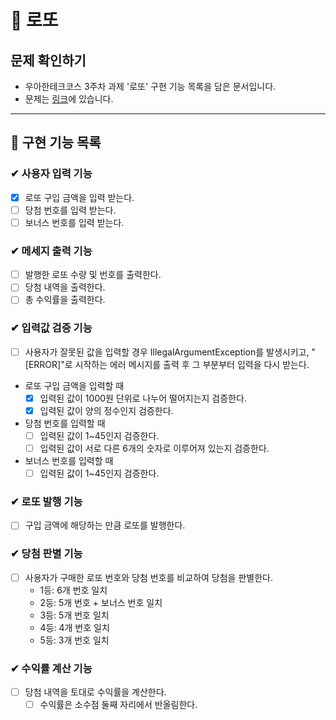 # 📙 로또

## 문제 확인하기

- 우아한테크코스 3주차 과제 '로또' 구현 기능 목록을 담은 문서입니다.
- 문제는 [링크](https://github.com/woowacourse-precourse/java-lotto-6)에 있습니다.

---

## 🌟 구현 기능 목록

### ✔ 사용자 입력 기능

- [x] 로또 구입 금액을 입력 받는다.
- [ ] 당첨 번호를 입력 받는다.
- [ ] 보너스 번호를 입력 받는다.

### ✔ 메세지 출력 기능

- [ ] 발행한 로또 수량 및 번호를 출력한다.
- [ ] 당첨 내역을 출력한다.
- [ ] 총 수익률을 출력한다.

### ✔ 입력값 검증 기능

- [ ] 사용자가 잘못된 값을 입력할 경우 IllegalArgumentException를 발생시키고, "[ERROR]"로 시작하는 에러 메시지를 출력 후 그 부분부터 입력을 다시 받는다.
- 로또 구입 금액을 입력할 때
    - [x] 입력된 값이 1000원 단위로 나누어 떨어지는지 검증한다.
    - [x] 입력된 값이 양의 정수인지 검증한다.
- 당첨 번호를 입력할 때
    - [ ] 입력된 값이 1~45인지 검증한다.
    - [ ] 입력된 값이 서로 다른 6개의 숫자로 이루어져 있는지 검증한다.
- 보너스 번호를 입력할 때
    - [ ] 입력된 값이 1~45인지 검증한다.

### ✔ 로또 발행 기능

- [ ] 구입 금액에 해당하는 만큼 로또를 발행한다.

### ✔ 당첨 판별 기능

- [ ] 사용자가 구매한 로또 번호와 당첨 번호를 비교하여 당첨을 판별한다.
    - 1등: 6개 번호 일치
    - 2등: 5개 번호 + 보너스 번호 일치
    - 3등: 5개 번호 일치
    - 4등: 4개 번호 일치
    - 5등: 3개 번호 일치

### ✔ 수익률 계산 기능

- [ ] 당첨 내역을 토대로 수익률을 계산한다.
    - [ ] 수익률은 소수점 둘째 자리에서 반올림한다. 
